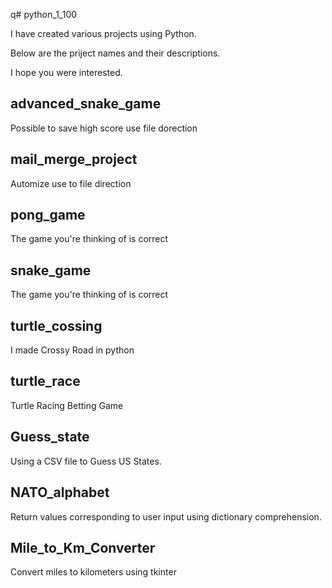 q# python_1_100

I have created various projects using Python.

Below are the priject names and their descriptions.

I hope you were interested.

## advanced_snake_game

Possible to save high score use file dorection

## mail_merge_project

Automize use to file direction

## pong_game

The game you're thinking of is correct

## snake_game

The game you're thinking of is correct

## turtle_cossing

I made Crossy Road in python

## turtle_race

Turtle Racing Betting Game

## Guess_state

Using a CSV file to Guess US States.

## NATO_alphabet

Return values corresponding to user input using dictionary comprehension.

## Mile_to_Km_Converter

Convert miles to kilometers using tkinter
